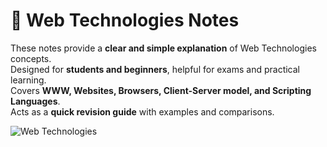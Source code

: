 # 📘 Web Technologies Notes

These notes provide a **clear and simple explanation** of Web Technologies concepts.  
Designed for **students and beginners**, helpful for exams and practical learning.  
Covers **WWW, Websites, Browsers, Client-Server model, and Scripting Languages**.  
Acts as a **quick revision guide** with examples and comparisons.  

![Web Technologies](https://upload.wikimedia.org/wikipedia/commons/thumb/d/d5/WorldWideWebAroundWikipedia.png/640px-WorldWideWebAroundWikipedia.png)
